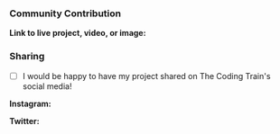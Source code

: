 <!--
Thank you for contributing to The Coding Train website!

This is a template to get more information about your pull request. To check any option, replace the "[ ]" with a "[x]". Be sure to check out how it looks in the preview tab! Feel free to remove all or any portion of the template that is not relevant, as it is mainly designed for community contributions.

It would be helpful if in the sidebar on the right of your screen you could add "Community Contribution" using the "Labels" menu. You can see the guide at: https://thecodingtrain.com/Guides/community-contribution-guide.html.
-->

### Community Contribution

**Link to live project, video, or image:**
<!-- Insert a link here. This makes it easier to see what is being added to the site. -->

### Sharing

- [ ] I would be happy to have my project shared on The Coding Train's social media!

<!-- If you would like us to tag you in any posts about your work please include your handle below. -->

**Instagram:**

**Twitter:**
